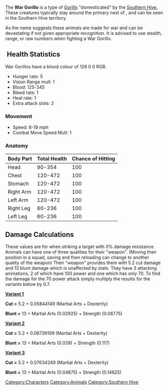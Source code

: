 The **War Gorillo** is a type of [Gorillo](Black_Gorillo.md "wikilink")
"domesticated" by the [Southern Hive.](03%20-%20Projects%20&%20Wikis/Kenshi/Kenshi%20Wiki/Kenshi%20Wiki%20Template/Southern_Hive.md "wikilink") These
creatures typically stay around the primary nest of [](Queen_of_the_South.md), and can be seen in the Southern
Hive territory.

As the name suggests these animals are made for war and can be
devastating if not given appropriate recognition. It is advised to use
stealth, range, or raw numbers when fighting a War Gorillo.

##  Health Statistics

War Gorillos have a blood colour of 128 0 0 RGB.

- Hunger rate: 5
- Vision Range mult: 1
- Blood: 125-345
- Bleed rate: 1
- Heal rate: 1
- Extra attack slots: 2

### Movement

- Speed: 8-19 mph
- Combat Move Speed Mult: 1

### Anatomy

| Body Part | Total Health | Chance of Hitting |
|-----------|--------------|-------------------|
| Head      | 90-354       | 100               |
| Chest     | 120-472      | 100               |
| Stomach   | 120-472      | 100               |
| Right Arm | 120-472      | 100               |
| Left Arm  | 120-472      | 100               |
| Right Leg | 60-236       | 100               |
| Left Leg  | 60-236       | 100               |

## Damage Calculations

These values are for when striking a target with 0% damage resistance.
Animals can have one of three qualities for their "weapon". (Moving
their position in a squad, saving and then reloading can change to
another quality of the weapon) Their "weapon" provides them with 5.2 cut
damage and 13 blunt damage which is unaffected by stats. They have 3
attacking animations, 2 of which have 100 power and one which has only
70. To find the damage for the 70 power attack simply multiply the
results for the variants below by 0.7.

**<u>Variant 1</u>**

**Cut =** 5.2 + 0.05844149 (Martial Arts + Dexterity)

**Blunt =** 13 + Martial Arts (0.02925) + Strength (0.08775)

<u>**Variant 2**</u>

**Cut =** 5.2 + 0.06739199 (Martial Arts + Dexterity)

**Blunt =** 13 + Martial Arts (0.039) + Strength (0.117)

<u>**Variant 3**</u>

**Cut =** 5.2 + 0.07634249 (Martial Arts + Dexterity)

**Blunt =** 13 + Martial Arts (0.04875) + Strength (0.14625)

[Category:Characters](Category:Characters "wikilink")
[Category:Animals](Category:Animals "wikilink") [Category:Southern
Hive](Category:Southern_Hive "wikilink")